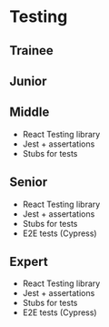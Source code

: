 # Testing
 
## Trainee

## Junior

## Middle

- React Testing library
- Jest + assertations
- Stubs for tests

## Senior

- React Testing library
- Jest + assertations
- Stubs for tests
- E2E tests (Cypress)

## Expert

- React Testing library
- Jest + assertations
- Stubs for tests
- E2E tests (Cypress)
